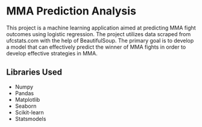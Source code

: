 # MMA Prediction Analysis #
This project is a machine learning application aimed at predicting MMA fight outcomes using logistic regression. The project utilizes data scraped from ufcstats.com with the help of BeautifulSoup. The primary goal is to develop a model that can effectively predict the winner of MMA fights in order to develop effective strategies in MMA.
## Libraries Used ##
* Numpy
* Pandas
* Matplotlib
* Seaborn
* Scikit-learn
* Statsmodels
